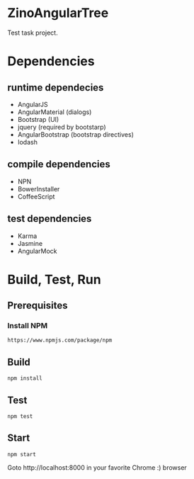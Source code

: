 # ZinoAngularTree
Test task project.

# Dependencies
## runtime dependecies
- AngularJS
- AngularMaterial (dialogs)
- Bootstrap (UI)
- jquery (required by bootstarp)
- AngularBootstrap (bootstrap directives)
- lodash

## compile dependencies
- NPN
- BowerInstaller
- CoffeeScript

## test dependencies
- Karma
- Jasmine
- AngularMock

# Build, Test, Run
## Prerequisites
### Install NPM
    https://www.npmjs.com/package/npm
## Build
    npm install
## Test
    npm test
## Start
    npm start
Goto http://localhost:8000 in your favorite Chrome :) browser
